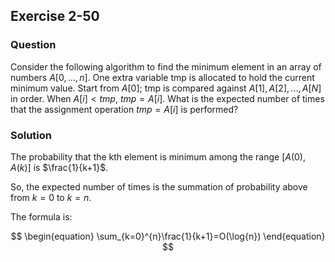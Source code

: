 ## Exercise 2-50
### Question

Consider the following algorithm to find the minimum element in an array
of numbers $A[0,...,n]$. One extra variable tmp is allocated to hold the current
minimum value. Start from $A[0]$; tmp is compared against $A[1], A[2], . . . , A[N]$
in order. When $A[i] < tmp$, $tmp = A[i]$. What is the expected number of times
that the assignment operation $tmp = A[i]$ is performed?


### Solution

The probability that the kth element is minimum among the range $[A(0),A(k)]$ is $\frac{1}{k+1}$.

So, the expected number of times is the summation of probability above from $k=0$ to $k=n$.

The formula is:

$$
\begin{equation}
    \sum_{k=0}^{n}\frac{1}{k+1}=O(\log{n})
\end{equation}
$$

